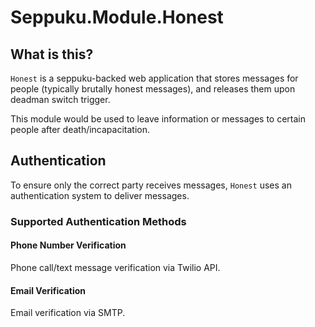 # Seppuku.Module.Honest


## What is this?
`Honest` is a seppuku-backed web application that stores messages for people (typically brutally honest messages), and releases them upon deadman switch trigger.

This module would be used to leave information or messages to certain people after death/incapacitation.

## Authentication
To ensure only the correct party receives messages, `Honest` uses an authentication system to deliver messages.

### Supported Authentication Methods

#### Phone Number Verification
Phone call/text message verification via Twilio API.

#### Email Verification
Email verification via SMTP.